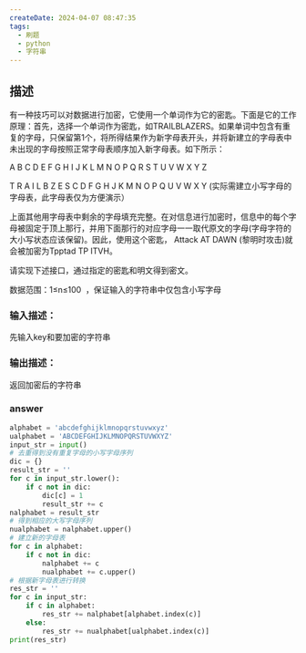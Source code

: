 ```yaml
---
createDate: 2024-04-07 08:47:35
tags:
  - 刷题
  - python
  - 字符串
---
```

## 描述

有一种技巧可以对数据进行加密，它使用一个单词作为它的密匙。下面是它的工作原理：首先，选择一个单词作为密匙，如TRAILBLAZERS。如果单词中包含有重复的字母，只保留第1个，将所得结果作为新字母表开头，并将新建立的字母表中未出现的字母按照正常字母表顺序加入新字母表。如下所示：

A B C D E F G H I J K L M N O P Q R S T U V W X Y Z

T R A I L B Z E S C D F G H J K M N O P Q U V W X Y (实际需建立小写字母的字母表，此字母表仅为方便演示）

上面其他用字母表中剩余的字母填充完整。在对信息进行加密时，信息中的每个字母被固定于顶上那行，并用下面那行的对应字母一一取代原文的字母(字母字符的大小写状态应该保留)。因此，使用这个密匙， Attack AT DAWN (黎明时攻击)就会被加密为Tpptad TP ITVH。

请实现下述接口，通过指定的密匙和明文得到密文。

数据范围：1≤n≤100  ，保证输入的字符串中仅包含小写字母

### 输入描述：

先输入key和要加密的字符串

### 输出描述：

返回加密后的字符串

### answer
```python
alphabet = 'abcdefghijklmnopqrstuvwxyz'
ualphabet = 'ABCDEFGHIJKLMNOPQRSTUVWXYZ'
input_str = input()
# 去重得到没有重复字母的小写字母序列
dic = {}
result_str = ''
for c in input_str.lower():
    if c not in dic:
        dic[c] = 1
        result_str += c
nalphabet = result_str
# 得到相应的大写字母序列
nualphabet = nalphabet.upper()
# 建立新的字母表
for c in alphabet:
    if c not in dic:
        nalphabet += c
        nualphabet += c.upper()
# 根据新字母表进行转换
res_str = ''
for c in input_str:
    if c in alphabet:
        res_str += nalphabet[alphabet.index(c)]
    else:
        res_str += nualphabet[ualphabet.index(c)]
print(res_str)
```
